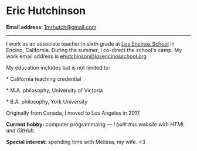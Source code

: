 <html>

<h1>Eric Hutchinson</h1>

<body>

<b>Email address: </b><a href="mailto:1mrhutch@gmail.com">1mrhutch@gmail.com</a>

<hr>
<!--This is a comment in HTML
I want to note that below I used target="_blank" so that the page link opens
in a new tab or window based on the user's browser preferences.
It was also recommended that I add rel="noopener noreferrer" for protection
from malicious actors ("tabnapping").-->
<p>
I work as an associate teacher in sixth grade at <a href="https://losencinosschool.org/" target="_blank" rel="noopener noreferrer">Los Encinos School</a>
in Encino, California. During the summer, I co-direct the school's camp.
My work email address is <a href="mailto:ehutchinson@losencinosschool.org">
ehutchinson@losencinosschool.org</a>
</p>

<p>My education includes but is not limited to:</p>
<p>* California teaching credential</p>
<p>* M.A. philosophy, University of Victoria</p>
<p>* B.A. philosophy, York University</p>

<p>Originally from Canada, I moved to Los Angeles in 2017.</p>

<p>
<b>Current hobby:</b> computer programmaing –– <i>I built this website with HTML and GitHub.</i>
</p>

<p>
<b>Special interest:</b> spending time with Melissa, my wife. <3
</p>

</body>
</html>
